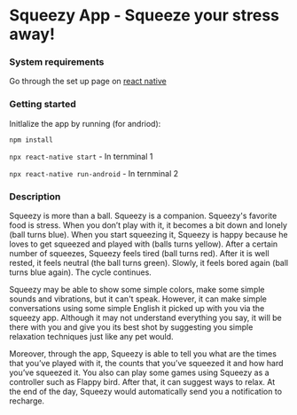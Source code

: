 # Squeezy App - Squeeze your stress away!

### System requirements

Go through the set up page on [react native](https://reactnative.dev/docs/environment-setup)

### Getting started

Initlalize the app by running (for andriod):

`npm install`

`npx react-native start`  - In ternminal 1

`npx react-native run-android` - In ternminal 2

### Description

Squeezy is more than a ball. Squeezy is a companion. Squeezy's favorite food is stress. When you don’t play with it, it becomes a bit down and lonely (ball turns blue). When you start squeezing it, Squeezy is happy because he loves to get squeezed and played with (balls turns yellow). After a certain number of squeezes, Squeezy feels tired (ball turns red). After it is well rested, it feels neutral (the ball turns green). Slowly, it feels bored again (ball turns blue again). The cycle continues.

Squeezy may be able to show some simple colors, make some simple sounds and vibrations, but it can't speak. However, it can make simple conversations using some simple English it picked up with you via the squeezy app. Although it may not understand everything you say, it will be there with you and give you its best shot by suggesting you simple relaxation techniques just like any pet would. 

Moreover, through the app, Squeezy is able to tell you what are the times that you’ve played with it, the counts that you’ve squeezed it and how hard you’ve squeezed it. You also can play some games using Squeezy as a controller such as Flappy bird. After that, it can suggest ways to relax. At the end of the day, Squeezy would automatically send you a notification to recharge.
